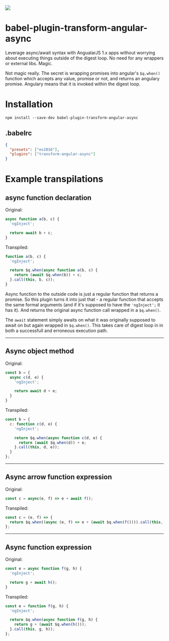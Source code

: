 <img src="https://img.shields.io/badge/license-MIT%20License-blue.svg">

# babel-plugin-transform-angular-async

Leverage async/await syntax with AngualarJS 1.x apps without worrying about executing things outside of the digest loop. No need for any wrappers or external libs. Magic.

Not magic really. The secret is wrapping promises into angular's `$q.when()` function which accepts any value, promise or not, and returns an angulary promise. Angulary means that it is invoked within the digest loop.

# Installation

```
npm install --save-dev babel-plugin-transform-angular-async
```

.babelrc
--
```json
{
  "presets": ["es2016"],
  "plugins": ["transform-angular-async"]
}
```

# Example transpilations

## async function declaration

Original:

```javascript
async function a(b, c) {
  'ngInject';

  return await b + c;
}
```

Transpiled:
```javascript
function a(b, c) {
  'ngInject';

  return $q.when(async function a(b, c) {
    return (await $q.when(b)) + c;
  }.call(this, b, c));
}
```

Async function to the outside code is just a regular function that returns a promise. So this plugin turns it into just that - a regular function that accepts the same formal arguments (and if it's supposed to have the `'ngInject';` it has it). And returns the original async function call wrapped in a `$q.when()`.

The `await` statement simply awaits on what it was originally supposed to await on but again wrapped in `$q.when()`. This takes care of digest loop in in both a successfull and erroneous execution path.

---

## Async object method

Original:

```javascript
const b = {
  async c(d, e) {
    'ngInject';

    return await d + e;
  }
}
```

Transpiled:

```javascript
const b = {
  c: function c(d, e) {
    'ngInject';

    return $q.when(async function c(d, e) {
      return (await $q.when(d)) + e;
    }.call(this, d, e));
  }
};
```

---

## Async arrow function expression

Original:

```javascript
const c = async(e, f) => e + await f();
```

Transpiled:

```javascript
const c = (e, f) => {
  return $q.when((async (e, f) => e + (await $q.when(f()))).call(this, e, f));
};
```

---

## Async function expression

Original:

```javascript
const e = async function f(g, h) {
  'ngInject';

  return g + await h();
}
```

Transpiled:

```javascript
const e = function f(g, h) {
  'ngInject';

  return $q.when(async function f(g, h) {
    return g + (await $q.when(h()));
  }.call(this, g, h));
};
```
